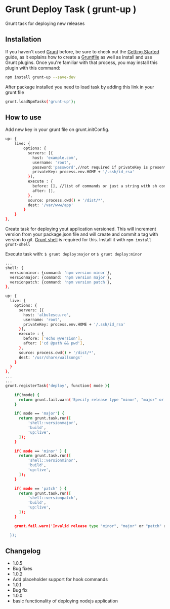 Grunt Deploy Task ( grunt-up )
====================

Grunt task for deploying new releases


Installation
-----------
If you haven't used [Grunt][grunt] before, be sure to check out the [Getting Started][grunt-start] guide, as it explains how to create a [Gruntfile][grunt-file] as well as install and use Grunt plugins. Once you're familiar with that process, you may install this plugin with this command:

```sh
npm install grunt-up --save-dev
```
After package installed you need to load task by adding this link in your grunt file
```sh
grunt.loadNpmTasks('grunt-up');
```
How to use
-----------
Add new key in your grunt file on grunt.initConfig.
```sh
up: {
    live: {
        options: {
          servers: [{
            host: 'example.com',
            username: 'root',
            password:'password',//not required if privateKey is present
            privateKey: process.env.HOME + '/.ssh/id_rsa'
          }],
          execute : {
            before: [], //list of commands or just a string with sh command
            after: [],
          },
          source: process.cwd() + '/dist/*',
          dest: '/var/www/app'
        }
    }
},
```

Create task for deploying yout application versioned. This will increment version from your package.json file and will create and commit a tag with version to git. [Grunt shell][grunt-shell] is required for this. Install it with ```npm install grunt-shell```

Execute task with: ```$ grunt deploy:major``` or ``` $ grunt deploy:minor ```

```sh
...
shell: {
  versionminor: {command: 'npm version minor'},
  versionmajor: {command: 'npm version major'},
  versionpatch: {command: 'npm version patch'},
},

up: {
  live: {
    options: {
      servers: [{
        host: 'albulescu.ro',
        username: 'root',
        privateKey: process.env.HOME + '/.ssh/id_rsa'
      }],
      execute : {
        before: ['echo @version'],
        after: ['cd @path && pwd'],
      },
      source: process.cwd() + '/dist/*',
      dest: '/usr/share/wallsongs'
    }
  }
},
...
...
grunt.registerTask('deploy', function( mode ){

    if(!mode) {
      return grunt.fail.warn('Specify release type "minor", "major" or "patch".');
    }

    if( mode == 'major') {
      return grunt.task.run([
          'shell::versionmajor',
          'build',
          'up:live',
      ]);
    }

    if( mode == 'minor' ) {
      return grunt.task.run([
          'shell::versionminor',
          'build',
          'up:live',
      ]);
    }

    if( mode == 'patch' ) {
      return grunt.task.run([
          'shell::versionpatch',
          'build',
          'up:live',
      ]);
    }

    grunt.fail.warn('Invalid release type "minor", "major" or "patch" required.');

  });

```

Changelog
-----------
- 1.0.5
 - Bug fixes
- 1.0.2
 - Add placeholder support for hook commands
- 1.0.1 
 - Bug fix
- 1.0.0
 - basic functionality of deploying nodejs application


[grunt]:http://gruntjs.com/
[grunt-start]:http://gruntjs.com/getting-started
[grunt-file]:http://gruntjs.com/sample-gruntfile
[grunt-shell]:https://github.com/sindresorhus/grunt-shell
